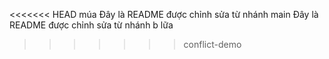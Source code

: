 <<<<<<< HEAD múa 
Đây là README được chỉnh sửa từ nhánh main Đây là README được chỉnh sửa từ nhánh b lữa
>>>>>>> conflict-demo

